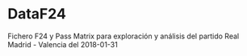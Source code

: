 # DataF24

Fichero F24 y Pass Matrix para exploración y análisis del partido Real Madrid - Valencia del 2018-01-31
